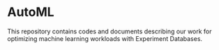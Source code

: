 # AutoML
This repository contains codes and documents describing our work for optimizing machine learning workloads with Experiment Databases.
